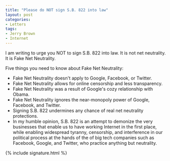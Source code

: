 ```yaml
---
title: "Please do NOT sign S.B. 822 into law"
layout: post
categories:
- Letters
tags:
- Jerry Brown
- Internet
---
```


I am writing to urge you NOT to sign S.B. 822 into law. It is not net neutrality. It is Fake Net Neutrality.

Five things you need to know about Fake Net Neutrality:

- Fake Net Neutrality doesn't apply to Google, Facebook, or Twitter.
- Fake Net Neutrality allows for online censorship and less transparency.
- Fake Net Neutrality was a result of Google's cozy relationship with Obama.
- Fake Net Neutrality ignores the near-monopoly power of Google, Facebook, and Twitter.
- Signing S.B. 822 undermines any chance of real net neutrality protections.
- In my humble opinion, S.B. 822 is an attempt to demonize the very businesses that enable us to have working Internet in the first place, while enabling widespread tyranny, censorship, and interference in our political process at the hands of the of big tech companies such as Facebook, Google, and Twitter, who practice anything but neutrality.

{% include signature.html %}
